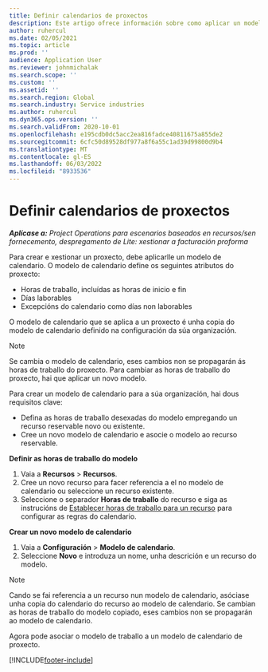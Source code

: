 ```yaml
---
title: Definir calendarios de proxectos
description: Este artigo ofrece información sobre como aplicar un modelo de calendario a un proxecto para seguir a programación do proxecto.
author: ruhercul
ms.date: 02/05/2021
ms.topic: article
ms.prod: ''
audience: Application User
ms.reviewer: johnmichalak
ms.search.scope: ''
ms.custom: ''
ms.assetid: ''
ms.search.region: Global
ms.search.industry: Service industries
ms.author: ruhercul
ms.dyn365.ops.version: ''
ms.search.validFrom: 2020-10-01
ms.openlocfilehash: e195cdb0dc5acc2ea816fadce40811675a855de2
ms.sourcegitcommit: 6cfc50d89528df977a8f6a55c1ad39d99800d9b4
ms.translationtype: MT
ms.contentlocale: gl-ES
ms.lasthandoff: 06/03/2022
ms.locfileid: "8933536"
---
```

# <a name="define-project-calendars"></a>Definir calendarios de proxectos

_**Aplícase a:** Project Operations para escenarios baseados en recursos/sen fornecemento, despregamento de Lite: xestionar a facturación proforma_

Para crear e xestionar un proxecto, debe aplicarlle un modelo de calendario. O modelo de calendario define os seguintes atributos do proxecto:

- Horas de traballo, incluídas as horas de inicio e fin
- Días laborables
- Excepcións do calendario como días non laborables

O modelo de calendario que se aplica a un proxecto é unha copia do modelo de calendario definido na configuración da súa organización.

> [!NOTE]
> Se cambia o modelo de calendario, eses cambios non se propagarán ás horas de traballo do proxecto. Para cambiar as horas de traballo do proxecto, hai que aplicar un novo modelo.

Para crear un modelo de calendario para a súa organización, hai dous requisitos clave:

- Defina as horas de traballo desexadas do modelo empregando un recurso reservable novo ou existente.
- Cree un novo modelo de calendario e asocie o modelo ao recurso reservable.

**Definir as horas de traballo do modelo**

1. Vaia a **Recursos** \> **Recursos**.
2. Cree un novo recurso para facer referencia a el no modelo de calendario ou seleccione un recurso existente.
3. Seleccione o separador **Horas de traballo** do recurso e siga as instrucións de [Establecer horas de traballo para un recurso](/dynamics365/field-service/set-work-hours-resource) para configurar as regras do calendario.

**Crear un novo modelo de calendario**

1. Vaia a **Configuración** \> **Modelo de calendario**.
2. Seleccione **Novo** e introduza un nome, unha descrición e un recurso do modelo.

> [!NOTE]
> Cando se fai referencia a un recurso nun modelo de calendario, asóciase unha copia do calendario do recurso ao modelo de calendario. Se cambian as horas de traballo do modelo copiado, eses cambios non se propagarán ao modelo de calendario.

Agora pode asociar o modelo de traballo a un modelo de calendario de proxecto.


[!INCLUDE[footer-include](../includes/footer-banner.md)]

